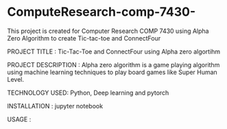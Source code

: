 # ComputeResearch-comp-7430-
This project is created for Computer Research COMP 7430 using Alpha Zero Algorithm to create Tic-tac-toe and ConnectFour

PROJECT TITLE : Tic-Tac-Toe and ConnectFour using Alpha zero algortihm 

PROJECT DESCRIPTION : Alpha zero algorithm is a game playing algorithm using machine learning techniques to play board games like Super Human Level. 

TECHNOLOGY USED:  Python, Deep learning and pytorch 

INSTALLATION : jupyter notebook 

USAGE : 


